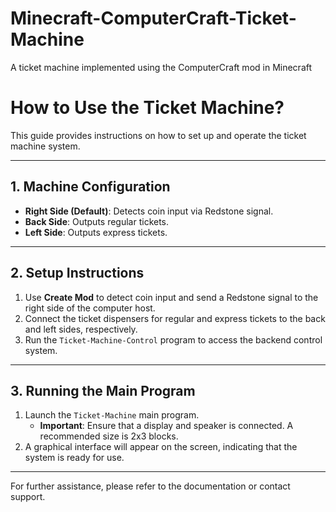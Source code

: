 # Minecraft-ComputerCraft-Ticket-Machine
A ticket machine implemented using the ComputerCraft mod in Minecraft
# How to Use the Ticket Machine?

This guide provides instructions on how to set up and operate the ticket machine system.

---

## 1. Machine Configuration

- **Right Side (Default)**: Detects coin input via Redstone signal.
- **Back Side**: Outputs regular tickets.
- **Left Side**: Outputs express tickets.

---

## 2. Setup Instructions

1. Use **Create Mod** to detect coin input and send a Redstone signal to the right side of the computer host.
2. Connect the ticket dispensers for regular and express tickets to the back and left sides, respectively.
3. Run the `Ticket-Machine-Control` program to access the backend control system.

---

## 3. Running the Main Program

1. Launch the `Ticket-Machine` main program.
   - **Important**: Ensure that a display and speaker is connected. A recommended size is 2x3 blocks.
2. A graphical interface will appear on the screen, indicating that the system is ready for use.

---

For further assistance, please refer to the documentation or contact support.
